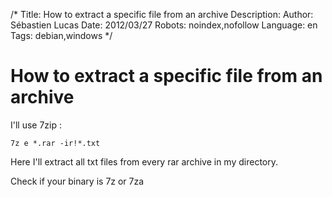 /*
Title: How to extract a specific file from an archive
Description: 
Author: Sébastien Lucas
Date: 2012/03/27
Robots: noindex,nofollow
Language: en
Tags: debian,windows
*/
# How to extract a specific file from an archive

I'll use 7zip :

```
7z e *.rar -ir!*.txt
```

Here I'll extract all txt files from every rar archive in my directory.

Check if your binary is 7z or 7za



